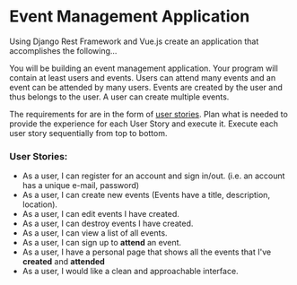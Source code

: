 Event Management Application
============================

Using Django Rest Framework and Vue.js create an application that accomplishes the following...

You will be building an event management application. Your program will contain at least users and events. Users can attend many events and an event can be attended by many users. Events are created by the user and thus belongs to the user. A user can create multiple events.

The requirements for are in the form of [user stories](https://en.wikipedia.org/wiki/User_story). Plan what is needed to provide the experience for each User Story and execute it. Execute each user story sequentially from top to bottom.


### User Stories:
* As a user, I can register for an account and sign in/out. (i.e. an account has a unique e-mail, password)
* As a user, I can create new events (Events have a title, description, location).
* As a user, I can edit events I have created.
* As a user, I can destroy events I have created.
* As a user, I can view a list of all events.
* As a user, I can sign up to **attend** an event.
* As a user, I have a personal page that shows all the events that I've **created** and **attended**
* As a user, I would like a clean and approachable interface.
